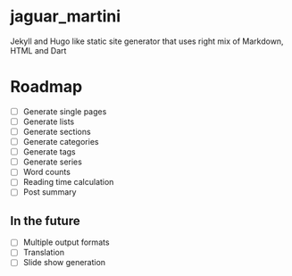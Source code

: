 # jaguar_martini

Jekyll and Hugo like static site generator that uses right mix of Markdown, HTML and Dart

# Roadmap

- [ ] Generate single pages
- [ ] Generate lists
- [ ] Generate sections
- [ ] Generate categories
- [ ] Generate tags
- [ ] Generate series
- [ ] Word counts
- [ ] Reading time calculation
- [ ] Post summary

## In the future
- [ ] Multiple output formats
- [ ] Translation
- [ ] Slide show generation